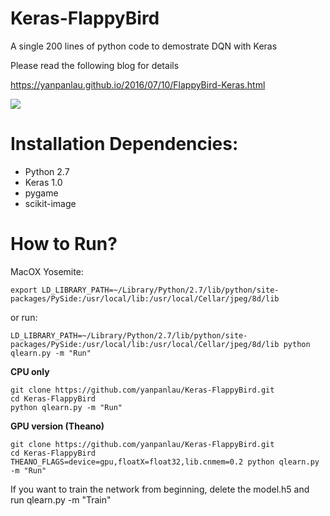 # Keras-FlappyBird

A single 200 lines of python code to demostrate DQN with Keras

Please read the following blog for details

https://yanpanlau.github.io/2016/07/10/FlappyBird-Keras.html

![](animation1.gif)

# Installation Dependencies:

* Python 2.7
* Keras 1.0 
* pygame
* scikit-image

# How to Run?

MacOX Yosemite:
```
export LD_LIBRARY_PATH=~/Library/Python/2.7/lib/python/site-packages/PySide:/usr/local/lib:/usr/local/Cellar/jpeg/8d/lib
```
or run:
```
LD_LIBRARY_PATH=~/Library/Python/2.7/lib/python/site-packages/PySide:/usr/local/lib:/usr/local/Cellar/jpeg/8d/lib python qlearn.py -m "Run"
```

**CPU only**

```
git clone https://github.com/yanpanlau/Keras-FlappyBird.git
cd Keras-FlappyBird
python qlearn.py -m "Run"
```

**GPU version (Theano)**

```
git clone https://github.com/yanpanlau/Keras-FlappyBird.git
cd Keras-FlappyBird
THEANO_FLAGS=device=gpu,floatX=float32,lib.cnmem=0.2 python qlearn.py -m "Run"
```

If you want to train the network from beginning, delete the model.h5 and run qlearn.py -m "Train"
